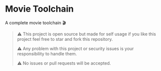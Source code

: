 # Movie Toolchain

A complete movie toolchain 🎬

> ⚠️ This project is open source but made for self usage if you like this project feel free to star and fork this repository.
>
> ⚠️ Any problem with this project or security issues is your responsibility to handle them.
>
> ⚠️ No issues or pull requests will be accepted.
